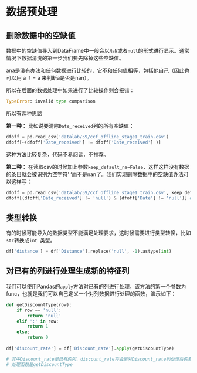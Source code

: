 # 数据预处理

## 删除数据中的空缺值

数据中的空缺值导入到DataFrame中一般会以`NaN`或者`null`的形式进行显示。通常情况下数据清洗的第一步我们要先除掉这些空缺值。

ana是没有办法和任何数据进行比较的，它不和任何值相等，包括他自己（因此也可以用 a ！= a 来判断a是否是nan）。

所以在后面的数据处理中如果进行了比较操作则会报错：

```python
TypeError: invalid type comparison
```

所以有两种思路

**第一种：** 比如说要清除`Date_received`列的所有空缺值：

```python
dfoff = pd.read_csv('datalab/59/ccf_offline_stage1_train.csv')
dfoff[~(dfoff['Date_received'] != dfoff['Date_received'] )]
```
这种方法比较复杂，代码不易阅读，不推荐。

**第二种：** 在读取csv的时候加上参数`keep_default_na=False`，这样这样没有数据的条目就会被识别为空字符’ ‘而不是nan了。我们实现删除数据中的空缺值办法可以这样写：

```python
dfoff = pd.read_csv('datalab/59/ccf_offline_stage1_train.csv', keep_default_na=False)
dfoff[(dfoff['Date_received'] != 'null') & (dfoff['Date'] != 'null')] #将Date_received和Data列的空缺值都剔除
```

## 类型转换

有的时候可能导入的数据类型不能满足处理要求，这时候需要进行类型转换，比如`str`转换成`int `类型。

```python
df['distance'] = df['Distance'].replace('null', -1).astype(int)
```

## 对已有的列进行处理生成新的特征列

我们可以使用Pandas的`apply`方法对已有的列进行处理，该方法的第一个参数为func，也就是我们可以自己定义一个对列数据进行处理的函数，演示如下：

```python
def getDiscountType(row):
    if row == 'null':
        return 'null'
    elif ':' in row:
        return 1
    else:
        return 0
        
df['discount_rate'] = df['Discount_rate'].apply(getDiscountType)

# 其中Discount_rate是已有的列，discount_rate将会是对Discount_rate列处理后的新生成的列
# 处理函数是getDiscountType
```
